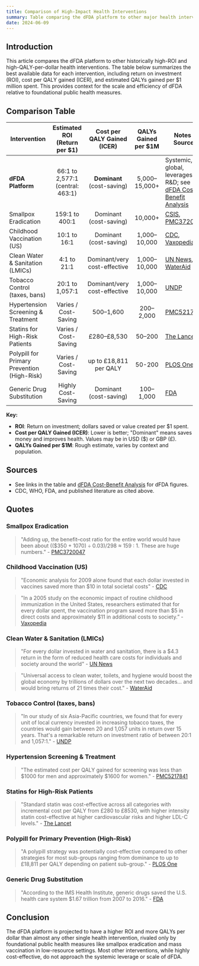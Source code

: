 ```yaml
---
title: Comparison of High-Impact Health Interventions
summary: Table comparing the dFDA platform to other major health interventions by ROI, cost per QALY, and QALYs per dollar.
date: 2024-06-09
---
```


## Introduction

This article compares the dFDA platform to other historically high-ROI and high-QALY-per-dollar health interventions. The table below summarizes the best available data for each intervention, including return on investment (ROI), cost per QALY gained (ICER), and estimated QALYs gained per $1 million spent. This provides context for the scale and efficiency of dFDA relative to foundational public health measures.

## Comparison Table

| Intervention                        | Estimated ROI (Return per $1) | Cost per QALY Gained (ICER) | QALYs Gained per $1M | Notes & Sources                                                                                  |
|--------------------------------------|:-----------------------------:|:---------------------------:|:--------------------:|--------------------------------------------------------------------------------------------------|
| **dFDA Platform**                    | 66:1 to 2,577:1 (central: 463:1) | **Dominant** (cost-saving)  | 5,000–15,000+        | Systemic, global, leverages all R&D; see [dFDA Cost-Benefit Analysis](./dfda-cost-benefit-analysis.md) |
| Smallpox Eradication                 | 159:1 to 400:1                | Dominant (cost-saving)      | 10,000+              | [CSIS](https://www.csis.org/analysis/smallpox-eradication-model-global-cooperation), [PMC3720047](https://pmc.ncbi.nlm.nih.gov/articles/PMC3720047/)                              |
| Childhood Vaccination (US)           | 10:1 to 16:1                  | Dominant (cost-saving)      | 1,000–10,000         | [CDC](https://www.cdc.gov/mmwr/preview/mmwrhtml/mm6316a4.htm), [Vaxopedia](https://vaxopedia.org/2017/10/01/what-are-the-benefits-of-vaccines/)                                |
| Clean Water & Sanitation (LMICs)     | 4:1 to 21:1                   | Dominant/very cost-effective| 1,000–10,000         | [UN News](https://news.un.org/en/story/2014/11/484032), [WaterAid](https://www.wateraid.org/us/media/economic-report-unlock-trillions-of-dollars-with-clean-water-decent-toilets-and-hygiene)             |
| Tobacco Control (taxes, bans)        | 20:1 to 1,057:1                 | Dominant/very cost-effective| 1,000–10,000         | [UNDP](https://www.undp.org/asia-pacific/blog/how-raising-tobacco-taxes-can-save-lives-and-cut-poverty-across-asia-pacific-0)                                  |
| Hypertension Screening & Treatment   | Varies / Cost-Saving          | $500–$1,600                 | 200–2,000            | [PMC5217841](https://www.ncbi.nlm.nih.gov/pmc/articles/PMC5217841/)                                         |
| Statins for High-Risk Patients       | Varies / Cost-Saving          | £280–£8,530              | 50–200               | [The Lancet](https://www.thelancet.com/journals/lanepe/article/PIIS2666-7762(24)00053-X/fulltext)                                             |
| Polypill for Primary Prevention (High-Risk) | Varies / Cost-Saving      | up to £18,811 per QALY      | 50-200               | [PLOS One](https://journals.plos.org/plosone/article?id=10.1371/journal.pone.0182625) |
| Generic Drug Substitution            | Highly Cost-Saving            | Dominant (cost-saving)      | 100–1,000            | [FDA](https://www.fda.gov/drugs/generic-drugs/generic-drug-facts)      |

**Key:**
- **ROI**: Return on investment; dollars saved or value created per $1 spent.
- **Cost per QALY Gained (ICER)**: Lower is better; "Dominant" means saves money and improves health. Values may be in USD ($) or GBP (£).
- **QALYs Gained per $1M**: Rough estimate, varies by context and population.

## Sources
- See links in the table and [dFDA Cost-Benefit Analysis](./dfda-cost-benefit-analysis.md) for dFDA figures.
- CDC, WHO, FDA, and published literature as cited above.

## Quotes

### Smallpox Eradication
> "Adding up, the benefit–cost ratio for the entire world would have been about (($350 + $1070) ÷ 0.03)/$298 ≈ 159 : 1. These are huge numbers." - [PMC3720047](https://pmc.ncbi.nlm.nih.gov/articles/PMC3720047/)

### Childhood Vaccination (US)
> "Economic analysis for 2009 alone found that each dollar invested in vaccines saved more than $10 in total societal costs" - [CDC](https://www.cdc.gov/mmwr/preview/mmwrhtml/mm6316a4.htm)

> "In a 2005 study on the economic impact of routine childhood immunization in the United States, researchers estimated that for every dollar spent, the vaccination program saved more than $5 in direct costs and approximately $11 in additional costs to society.” - [Vaxopedia](https://vaxopedia.org/2017/10/01/what-are-the-benefits-of-vaccines/)

### Clean Water & Sanitation (LMICs)
> "For every dollar invested in water and sanitation, there is a $4.3 return in the form of reduced health care costs for individuals and society around the world" - [UN News](https://news.un.org/en/story/2014/11/484032)

> "Universal access to clean water, toilets, and hygiene would boost the global economy by trillions of dollars over the next two decades... and would bring returns of 21 times their cost." - [WaterAid](https://www.wateraid.org/us/media/economic-report-unlock-trillions-of-dollars-with-clean-water-decent-toilets-and-hygiene)

### Tobacco Control (taxes, bans)
> "In our study of six Asia-Pacific countries, we found that for every unit of local currency invested in increasing tobacco taxes, the countries would gain between 20 and 1,057 units in return over 15 years. That's a remarkable return on investment ratio of between 20:1 and 1,057:1." - [UNDP](https://www.undp.org/asia-pacific/blog/how-raising-tobacco-taxes-can-save-lives-and-cut-poverty-across-asia-pacific-0)

### Hypertension Screening & Treatment
> "The estimated cost per QALY gained for screening was less than $1000 for men and approximately $1600 for women." - [PMC5217841](https://www.ncbi.nlm.nih.gov/pmc/articles/PMC5217841/)

### Statins for High-Risk Patients
> "Standard statin was cost-effective across all categories with incremental cost per QALY from £280 to £8530, with higher intensity statin cost-effective at higher cardiovascular risks and higher LDL-C levels." - [The Lancet](https://www.thelancet.com/journals/lanepe/article/PIIS2666-7762(24)00053-X/fulltext)

### Polypill for Primary Prevention (High-Risk)
> "A polypill strategy was potentially cost-effective compared to other strategies for most sub-groups ranging from dominance to up to £18,811 per QALY depending on patient sub-group." - [PLOS One](https://journals.plos.org/plosone/article?id=10.1371/journal.pone.0182625)

### Generic Drug Substitution
> "According to the IMS Health Institute, generic drugs saved the U.S. health care system $1.67 trillion from 2007 to 2016." - [FDA](https://www.fda.gov/drugs/generic-drugs/generic-drug-facts)

## Conclusion

The dFDA platform is projected to have a higher ROI and more QALYs per dollar than almost any other single health intervention, rivaled only by foundational public health measures like smallpox eradication and mass vaccination in low-resource settings. Most other interventions, while highly cost-effective, do not approach the systemic leverage or scale of dFDA. 